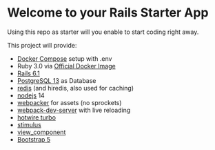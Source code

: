 # Welcome to your Rails Starter App

Using this repo as starter will you enable to start coding right away.

This project will provide:

*   [Docker Compose](https://docs.docker.com/compose/) setup with .env
*   Ruby 3.0 via [Official Docker Image](https://hub.docker.com/_/ruby)
*   [Rails 6.1](https://guides.rubyonrails.org/)
*   [PostgreSQL 13](https://hub.docker.com/_/postgres) as Database
*   [redis](https://hub.docker.com/_/redis) (and hiredis, also used for caching)
*   [nodejs](https://nodejs.org/en/) 14
*   [webpacker](https://github.com/rails/webpacker) for assets (no sprockets)
*   [webpack-dev-server](https://github.com/rails/webpacker#development) with live reloading
*   [hotwire turbo](https://turbo.hotwire.dev/)
*   [stimulus](https://stimulus.hotwire.dev/)
*   [view_component](https://viewcomponent.org/)
*   [Bootstrap 5](https://getbootstrap.com/docs/5.0/getting-started/introduction/)
